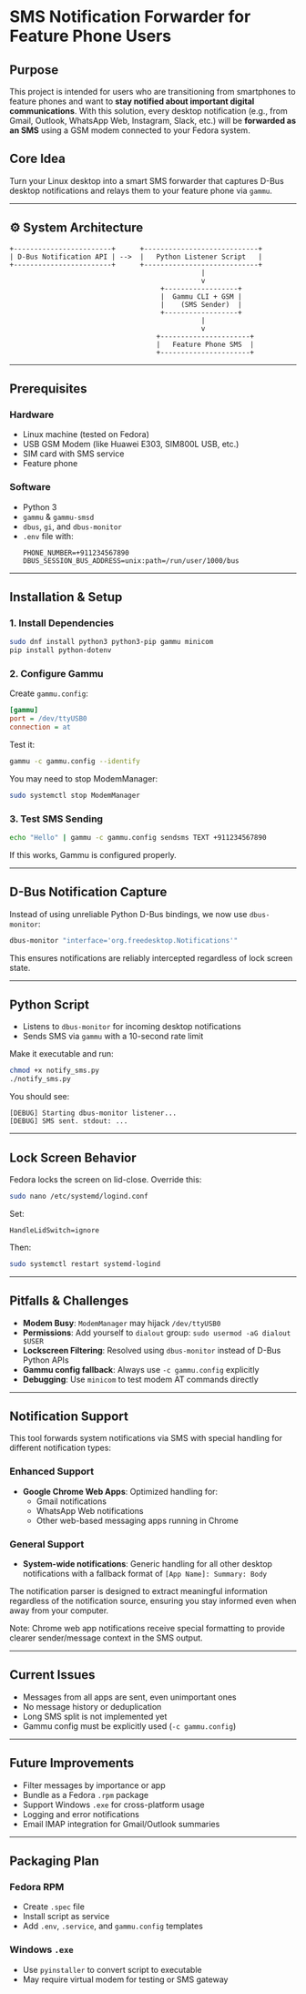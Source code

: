 
# SMS Notification Forwarder for Feature Phone Users 

## Purpose

This project is intended for users who are transitioning from smartphones to feature phones and want to **stay notified about important digital communications**. With this solution, every desktop notification (e.g., from Gmail, Outlook, WhatsApp Web, Instagram, Slack, etc.) will be **forwarded as an SMS** using a GSM modem connected to your Fedora system.

## Core Idea

Turn your Linux desktop into a smart SMS forwarder that captures D-Bus desktop notifications and relays them to your feature phone via `gammu`.

---

## ⚙ System Architecture

```
+------------------------+      +----------------------------+
| D-Bus Notification API | -->  |   Python Listener Script   |
+------------------------+      +----------------------------+
                                               |
                                               v
                                     +------------------+
                                     |  Gammu CLI + GSM |
                                     |    (SMS Sender)  |
                                     +------------------+
                                               |
                                               v
                                    +----------------------+
                                    |   Feature Phone SMS  |
                                    +----------------------+
```

---

## Prerequisites

### Hardware

- Linux machine (tested on Fedora)
- USB GSM Modem (like Huawei E303, SIM800L USB, etc.)
- SIM card with SMS service
- Feature phone

### Software

- Python 3
- `gammu` & `gammu-smsd`
- `dbus`, `gi`, and `dbus-monitor`
- `.env` file with:
  ```env
  PHONE_NUMBER=+911234567890
  DBUS_SESSION_BUS_ADDRESS=unix:path=/run/user/1000/bus
  ```

---

##  Installation & Setup

### 1. Install Dependencies

```bash
sudo dnf install python3 python3-pip gammu minicom
pip install python-dotenv
```

### 2. Configure Gammu

Create `gammu.config`:

```ini
[gammu]
port = /dev/ttyUSB0
connection = at
```

Test it:

```bash
gammu -c gammu.config --identify
```

You may need to stop ModemManager:

```bash
sudo systemctl stop ModemManager
```

### 3. Test SMS Sending

```bash
echo "Hello" | gammu -c gammu.config sendsms TEXT +911234567890
```

If this works, Gammu is configured properly.

---

## D-Bus Notification Capture

Instead of using unreliable Python D-Bus bindings, we now use `dbus-monitor`:

```bash
dbus-monitor "interface='org.freedesktop.Notifications'"
```

This ensures notifications are reliably intercepted regardless of lock screen state.

---

## Python Script

- Listens to `dbus-monitor` for incoming desktop notifications
- Sends SMS via `gammu` with a 10-second rate limit

Make it executable and run:

```bash
chmod +x notify_sms.py
./notify_sms.py
```

You should see:

```
[DEBUG] Starting dbus-monitor listener...
[DEBUG] SMS sent. stdout: ...
```

---

## Lock Screen Behavior

Fedora locks the screen on lid-close. Override this:

```bash
sudo nano /etc/systemd/logind.conf
```

Set:
```
HandleLidSwitch=ignore
```

Then:

```bash
sudo systemctl restart systemd-logind
```

---

## Pitfalls & Challenges

- **Modem Busy**: `ModemManager` may hijack `/dev/ttyUSB0`
- **Permissions**: Add yourself to `dialout` group: `sudo usermod -aG dialout $USER`
- **Lockscreen Filtering**: Resolved using `dbus-monitor` instead of D-Bus Python APIs
- **Gammu config fallback**: Always use `-c gammu.config` explicitly
- **Debugging**: Use `minicom` to test modem AT commands directly

---

## Notification Support

This tool forwards system notifications via SMS with special handling for different notification types:

### Enhanced Support
- **Google Chrome Web Apps**: Optimized handling for:
  - Gmail notifications
  - WhatsApp Web notifications
  - Other web-based messaging apps running in Chrome

### General Support
- **System-wide notifications**: Generic handling for all other desktop notifications with a fallback format of `[App Name]: Summary: Body`

The notification parser is designed to extract meaningful information regardless of the notification source, ensuring you stay informed even when away from your computer.

Note: Chrome web app notifications receive special formatting to provide clearer sender/message context in the SMS output.

---

## Current Issues

- Messages from all apps are sent, even unimportant ones
- No message history or deduplication
- Long SMS split is not implemented yet
- Gammu config must be explicitly used (`-c gammu.config`)

---

## Future Improvements

- Filter messages by importance or app
- Bundle as a Fedora `.rpm` package
- Support Windows `.exe` for cross-platform usage
- Logging and error notifications
- Email IMAP integration for Gmail/Outlook summaries

---

## Packaging Plan

### Fedora RPM

- Create `.spec` file
- Install script as service
- Add `.env`, `.service`, and `gammu.config` templates

### Windows `.exe`

- Use `pyinstaller` to convert script to executable
- May require virtual modem for testing or SMS gateway
